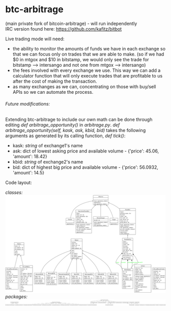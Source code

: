 btc-arbitrage
=============
(main private fork of bitcoin-arbitrage) - will run independently <br />
IRC version found here: https://github.com/kafitz/bitbot

Live trading mode will need:

* the ability to monitor the amounts of funds we have in each exchange so that we can focus only on trades that we are able to make. (so if we had $0 in mtgox and $10 in bitstamp, we would only see the trade for bitstamp --> intersango and not one from mtgox --> intersango)
* the fees involved with every exchange we use. This way we can add a calculator function that will only execute trades that are profitable to us after the cost of making the transaction.
* as many exchanges as we can, concentrating on those with buy/sell APIs so we can automate the process.

###### Future modifications:
Extending btc-arbitrage to include our own math can be done through editing *def arbitrage_opportunity()* in *arbitrage.py*.
*def arbitrage_opportunity(self, kask, ask, kbid, bid)* takes the following arguments as generated by its calling function, *def tick()*:
- kask: *string* of exchange1's name
- ask: dict of lowest asking price and available volume - {'price': 45.06, 'amount': 18.42}
- kbid: *string* of exchange2's name
- bid: dict of highest big price and available volume - {'price': 56.0932, 'amount': 14.5}



Code layout:

*classes:*
![Image](https://github.com/kafitz/btc-arbitrage/blob/master/UML/classes_Arbitrage.png?raw=true)
*packages:*
![Image](https://github.com/kafitz/btc-arbitrage/blob/master/UML/packages_Arbitrage.png?raw=true)
